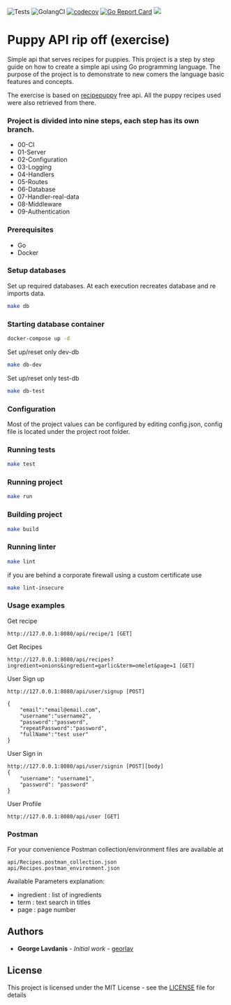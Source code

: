 ![Tests](https://github.com/georlav/migrate/workflows/Tests/badge.svg?branch=master)
![GolangCI](https://github.com/georlav/migrate/workflows/GolangCI/badge.svg?branch=master)
[![codecov](https://codecov.io/gh/georlav/recipeapi/branch/master/graph/badge.svg)](https://codecov.io/gh/georlav/recipeapi)
[![Go Report Card](https://goreportcard.com/badge/github.com/georlav/recipeapi)](https://goreportcard.com/report/github.com/georlav/recipeapi)
[![](https://img.shields.io/badge/unicorn-approved-ff69b4.svg)](https://www.youtube.com/watch?v=9auOCbH5Ns4)

# Puppy API rip off (exercise)
Simple api that serves recipes for puppies. This project is a step by step guide on how to create a simple api using
Go programming language. The purpose of the project is to demonstrate to new comers the language basic features and
concepts.

The exercise is based on [recipepuppy](http://www.recipepuppy.com/) free api. All the puppy recipes used were also 
retrieved from there.

### Project is divided into nine steps, each step has its own branch.
 * 00-CI
 * 01-Server
 * 02-Configuration
 * 03-Logging
 * 04-Handlers
 * 05-Routes
 * 06-Database
 * 07-Handler-real-data
 * 08-Middleware
 * 09-Authentication

### Prerequisites
 * Go
 * Docker

### Setup databases
Set up required databases. At each execution recreates database and re imports data.
```bash
make db
```

### Starting database container
```bash
docker-compose up -d
```

Set up/reset only dev-db
```bash
make db-dev
```
Set up/reset only test-db
```bash
make db-test
```

### Configuration
Most of the project values can be configured by editing config.json, config file is located under the project 
root folder.

### Running tests
```bash
make test
```

### Running project
```bash
make run
```

### Building project
```bash
make build
```

### Running linter
```bash
make lint
```
if you are behind a corporate firewall using a custom certificate use
```bash
make lint-insecure
```

### Usage examples

Get recipe
```
http://127.0.0.1:8080/api/recipe/1 [GET]
```

Get Recipes
```
http://127.0.0.1:8080/api/recipes?ingredient=onions&ingredient=garlic&term=omelet&page=1 [GET]
```

User Sign up
```
http://127.0.0.1:8080/api/user/signup [POST]

{
    "email":"email@email.com",
    "username":"username2",
    "password":"password",
    "repeatPassword":"password",
    "fullName":"test user"
}
```

User Sign in
```
http://127.0.0.1:8080/api/user/signin [POST][body]
{
    "username": "username1",
    "password": "password"
}
```

User Profile 
```
http://127.0.0.1:8080/api/user [GET]
```

### Postman
For your convenience Postman collection/environment files are available at
```
api/Recipes.postman_collection.json
api/Recipes.postman_environment.json
``` 

Available Parameters explanation:
- ingredient : list of ingredients
- term : text search in titles
- page : page number

## Authors
* **George Lavdanis** - *Initial work* - [georlav](https://github.com/georlav)

## License
This project is licensed under the MIT License - see the [LICENSE](LICENSE) file for details

